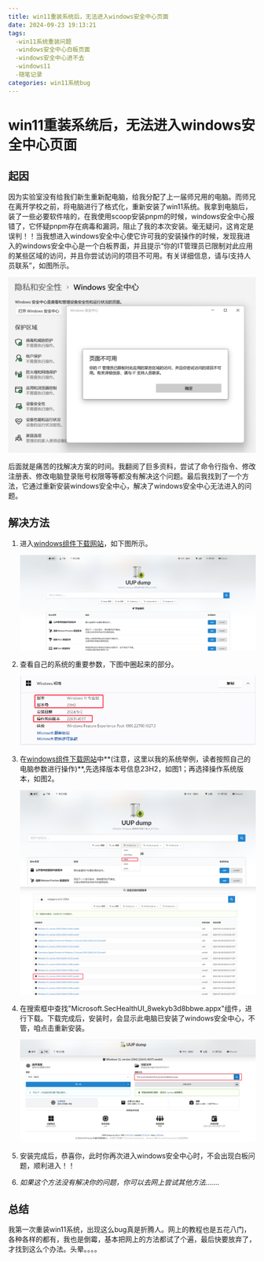 ```yaml
---
title: win11重装系统后，无法进入windows安全中心页面
date: 2024-09-23 19:13:21
tags: 
  -win11系统重装问题
  -windows安全中心白板页面
  -windows安全中心进不去
  -windows11
  -随笔记录
categories: win11系统bug
---
```


<h1>win11重装系统后，无法进入windows安全中心页面</h1>

<h2>起因</h2>

​		因为实验室没有给我们新生重新配电脑，给我分配了上一届师兄用的电脑。而师兄在离开学校之前，将电脑进行了格式化，重新安装了win11系统。我拿到电脑后，装了一些必要软件啥的，在我使用scoop安装pnpm的时候，windows安全中心报错了，它怀疑pnpm存在病毒和漏洞，阻止了我的本次安装。毫无疑问，这肯定是误判！！当我想进入windows安全中心使它许可我的安装操作的时候，发现我进入的windows安全中心是一个白板界面，并且提示“你的IT管理员已限制对此应用的某些区域的访问，并且你尝试访问的项目不可用。有关详细信息，请与I支持人员联系”，如图所示。

<img src="../img/windows安全中心异常.png">

​		后面就是痛苦的找解决方案的时间。我翻阅了巨多资料，尝试了命令行指令、修改注册表、修改电脑登录账号权限等等都没有解决这个问题。最后我找到了一个方法，它通过重新安装windows安全中心，解决了windows安全中心无法进入的问题。

## 解决方法

1. 进入<a href="https://uupdump.net">windows组件下载网站</a>，如下图所示。

   <img src="../img/windows组件下载网站.png">

2. 查看自己的系统的重要参数，下图中圈起来的部分。

   <img src="../img/win11重要参数.png">

3. 在<a href="https://uupdump.net">windows组件下载网站</a>中**(注意，这里以我的系统举例，读者按照自己的电脑参数进行操作)**,先选择版本号信息23H2，如图1；再选择操作系统版本，如图2。

   <img src="../img/选择23H2.png">

   <img src="../img/windows22631.4037.png">

4. 在搜索框中查找"Microsoft.SecHealthUI_8wekyb3d8bbwe.appx"组件，进行下载。下载完成后，安装时，会显示此电脑已安装了windows安全中心，不管，咱点击重新安装。

   <img src="../img/下载windows安装中心.png">

5. 安装完成后，恭喜你，此时你再次进入windows安全中心时，不会出现白板问题，顺利进入！！

6. *如果这个方法没有解决你的问题，你可以去网上尝试其他方法.......*

## 总结

​		我第一次重装win11系统，出现这么bug真是折腾人。网上的教程也是五花八门，各种各样的都有，我也是倒霉，基本把网上的方法都试了个遍，最后快要放弃了，才找到这么个办法。头晕。。。。
